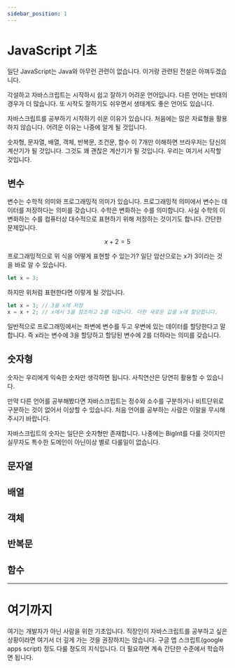 ```yaml
---
sidebar_position: 1
---
```


# JavaScript 기초

일단 JavaScript는 Java와 아무런 관련이 없습니다. 이거랑 관련된 전설은 아껴두겠습니다.

각설하고 자바스크립트는 시작하시 쉽고 잘하기 어려운 언어입니다. 다른 언어는 반대의 경우가 더 많습니다. 또 시작도 잘하기도 쉬우면서 생태계도 좋은 언어도 있습니다.

자바스크립트를 공부하기 시작하기 쉬운 이유가 있습니다. 처음에는 많은 자료형을 활용하지 않습니다. 어려운 이유는 나중에 알게 될 것입니다.

숫자형, 문자열, 배열, 객체, 반복문, 조건문, 함수 이 7개만 이해하면 브라우저는 당신의 계산기가 될 것입니다. 그것도 꽤 괜찮은 계산기가 될 것입니다. 우리는 여기서 시작할 것입니다.

## 변수

변수는 수학적 의미와 프로그래밍적 의미가 있습니다. 프로그래밍적 의미에서 변수는 데이터를 저장하다는 의미를 갖습니다. 수학은 변화하는 수를 의미합니다. 사실 수학의 이 변화하는 수를 컴퓨터상 대수적으로 표현하기 위해 저장하는 것이기도 합니다. 간단한 문제입니다.

$$
x + 2 = 5
$$

프로그래밍적으로 위 식을 어떻게 표현할 수 있는가? 일단 암산으로는 x가 3이라는 것을 바로 알 수 있습니다.

```js
let x = 3;
```

하지만 위처럼 표현한다면 이렇게 될 것입니다.

```js
let x = 3; // 3을 x에 저장
x = x + 2; // x에서 3을 참조하고 2를 더합니다. 더한 새로운 값을 x에 할당합니다.
```

일반적으로 프로그래밍에서는 좌변에 변수를 두고 우변에 있는 데이터를 할당한다고 말합니다. 즉 x라는 변수에 3을 할당하고 할당된 변수에 2를 더하라는 의미를 갖습니다.

## 숫자형

숫자는 우리에게 익숙한 숫자만 생각하면 됩니다. 사칙연산은 당연히 활용할 수 있습니다.

만약 다른 언어를 공부해봤다면 자바스크립트는 정수와 소수를 구분하거나 비트단위로 구분하는 것이 없어서 이상할 수 있습니다. 처음 언어를 공부하는 사람은 이말을 무시해주시기 바랍니다.

자바스크립트의 숫자는 일단은 숫자형만 존재합니다. 나중에는 BigInt를 다룰 것이지만 실무자도 특수한 도메인이 아닌이상 별로 다룰일이 없습니다.

## 문자열

## 배열

## 객체

## 반복문

## 함수

---

# 여기까지

여기는 개발자가 아닌 사람을 위한 기초입니다. 직장인이 자바스크립트를 공부하고 싶은 상황이라면 여기서 더 깊게 가는 것을 권장하지는 않습니다. 구글 앱 스크립트(google apps script) 정도 다룰 정도의 지식입니다. 더 필요하면 계속 간단한 수준에서 학습하면 됩니다.

